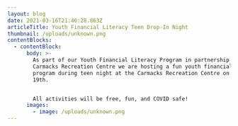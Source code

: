 ```yaml
---
layout: blog
date: 2021-03-16T21:46:28.863Z
articleTitle: Youth Financial Literacy Teen Drop-In Night
thumbnail: /uploads/unknown.png
contentBlocks:
  - contentBlock:
      body: >-
        As part of our Youth Financial Literacy Program in partnership with
        Carmacks Recreation Centre we are hosting a fun youth financial literacy
        program during teen night at the Carmacks Recreation Centre on March
        19th.


        All activities will be free, fun, and COVID safe!
      images:
        - image: /uploads/unknown.png
---
```

